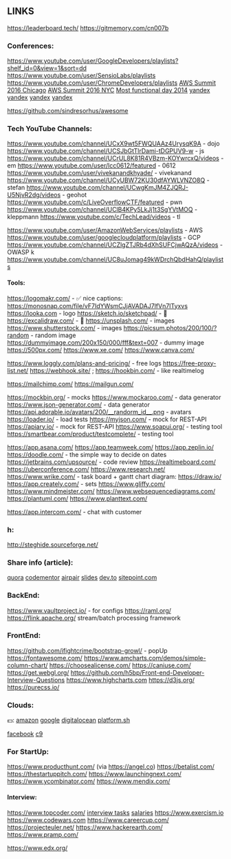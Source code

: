 LINKS
-

https://leaderboard.tech/
https://gitmemory.com/cn007b

### Conferences:

https://www.youtube.com/user/GoogleDevelopers/playlists?shelf_id=0&view=1&sort=dd
https://www.youtube.com/user/SensioLabs/playlists
https://www.youtube.com/user/ChromeDevelopers/playlists
[AWS Summit 2016 Chicago](https://www.youtube.com/watch?v=Jvg_SsNyR00&list=PLhr1KZpdzukc2_5o7YTT7e2dlKBEKR1ez)
[AWS Summit 2016 NYC](https://www.youtube.com/watch?v=b7yqd7z1RBQ&t=29s)
[Most functional day 2014](https://frameworksdays.com/event/most-functional-day/page/program)
[yandex](https://habrahabr.ru/company/yandex/blog/208120/)
[yandex](https://habrahabr.ru/company/yandex/blog/208244/)
[yandex](https://shad.yandex.ru/lectures/)
[yandex](https://shad.yandex.ru/lectures/algorithms.xml)

https://github.com/sindresorhus/awesome

### Tech YouTube Channels:

https://www.youtube.com/channel/UCxX9wt5FWQUAAz4UrysqK9A - dojo
https://www.youtube.com/channel/UCSJbGtTlrDami-tDGPUV9-w - js
https://www.youtube.com/channel/UCrUL8K81R4VBzm-KOYwrcxQ/videos - em
https://www.youtube.com/user/lcc0612/featured - 0612
https://www.youtube.com/user/vivekanandkhyade/ - vivekanand
https://www.youtube.com/channel/UCyUBW72KU30dfAYWLVNZO8Q - stefan
https://www.youtube.com/channel/UCwgKmJM4ZJQRJ-U5NjvR2dg/videos - geohot
https://www.youtube.com/c/LiveOverflowCTF/featured - pwn
https://www.youtube.com/channel/UClB4KPy5LkJj1t3SgYVtMOQ - kleppmann
https://www.youtube.com/c/TechLead/videos - tl

https://www.youtube.com/user/AmazonWebServices/playlists - AWS
https://www.youtube.com/user/googlecloudplatform/playlists - GCP
https://www.youtube.com/channel/UCZlgZTJRb4dXhSUFCjwAQzA/videos - OWASP k
https://www.youtube.com/channel/UC8uJomag49kWDrchQbdHahQ/playlists

#### Tools:

https://logomakr.com/ - ✅ nice captions: https://monosnap.com/file/vF7IdYWsmCJjAVADAJ7lfVn7ITyxvs
https://looka.com - logo
https://sketch.io/sketchpad/ - 🎨
https://excalidraw.com/ - 🎨
https://unsplash.com/ - images
https://www.shutterstock.com/ - images
https://picsum.photos/200/100/?random - random image
https://dummyimage.com/200x150/000/fff&text=007 - dummy image
https://500px.com/
https://www.xe.com/
https://www.canva.com/

https://www.loggly.com/plans-and-pricing/ - free logs
https://free-proxy-list.net/
https://webhook.site/ ; https://hookbin.com/ - like realtimelog

https://mailchimp.com/
https://mailgun.com/

https://mockbin.org/ - mocks
https://www.mockaroo.com/ - data generator
https://www.json-generator.com/ - data generator
https://api.adorable.io/avatars/200/__randorm_id__.png - avatars
https://loader.io/ - load tests
https://myjson.com/ - mock for REST-API
https://apiary.io/ - mock for REST-API
https://www.soapui.org/ - testing tool
https://smartbear.com/product/testcomplete/ - testing tool

https://app.asana.com/
https://app.teamweek.com/
https://app.zeplin.io/
https://doodle.com/ - the simple way to decide on dates
https://jetbrains.com/upsource/ - code review
https://realtimeboard.com/
https://uberconference.com/
https://www.research.net/
https://www.wrike.com/ - task board + gantt chart
diagram:
https://draw.io/
https://app.creately.com/ - sets
https://www.gliffy.com/
https://www.mindmeister.com/
https://www.websequencediagrams.com/
https://plantuml.com/
https://www.planttext.com/

https://app.intercom.com/ - chat with customer

### h:

http://steghide.sourceforge.net/

### Share info (article):

[quora](https://www.quora.com/)
[codementor](https://www.codementor.io/)
[airpair](https://www.airpair.com/)
[slides](https://speakerdeck.com)
[dev.to](https://dev.to)
[sitepoint.com](https://www.sitepoint.com)

### BackEnd:

https://www.vaultproject.io/ - for configs
https://raml.org/
https://flink.apache.org/ stream/batch processing framework

### FrontEnd:

https://github.com/ifightcrime/bootstrap-growl/ - popUp
https://fontawesome.com/
https://www.amcharts.com/demos/simple-column-chart/
https://choosealicense.com/
https://caniuse.com/
https://get.webgl.org/
https://github.com/h5bp/Front-end-Developer-Interview-Questions
https://www.highcharts.com
https://d3js.org/
https://purecss.io/

### Clouds:

💵:
[amazon](https://aws.amazon.com/)
[google](https://cloud.google.com/)
[digitalocean](https://www.digitalocean.com/)
[platform.sh](https://platform.sh/)

[facebook](https://code.facebook.com/projects/)
[c9](https://c9.io)

### For StartUp:

https://www.producthunt.com/ (via https://angel.co)
https://betalist.com/
https://thestartuppitch.com/
https://www.launchingnext.com/
https://www.ycombinator.com/
https://www.mendix.com/

#### Interview:

https://www.topcoder.com/
[interview tasks](https://leetcode.com/problemset/top-interview-questions/)
[salaries](https://www.levels.fyi/SE/Google/Facebook/Microsoft)
https://www.exercism.io
https://www.codewars.com
https://www.careercup.com/
https://projecteuler.net/
https://www.hackerearth.com/
https://www.pramp.com/

https://www.edx.org/

